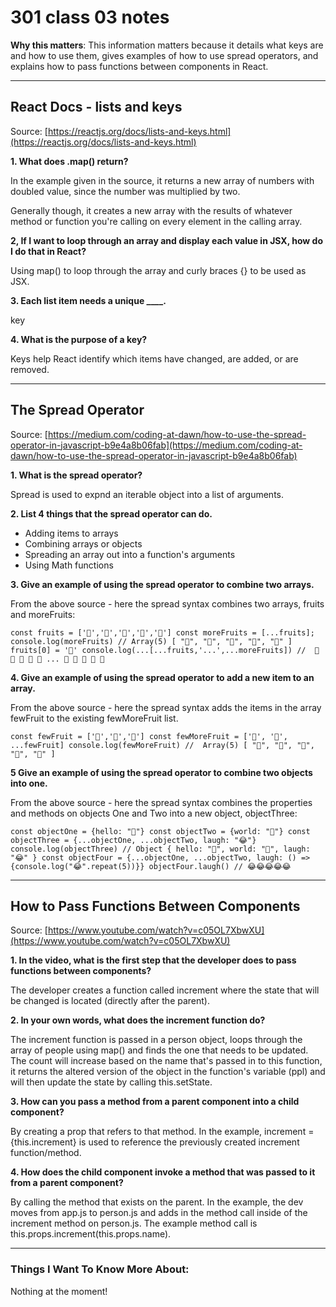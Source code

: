 # 301 class 03 notes

**Why this matters**: This information matters because it details what keys are and how to use them, gives examples of how to use spread operators, and explains how to pass functions between components in React.

------------------------------------

## React Docs - lists and keys

Source: [https://reactjs.org/docs/lists-and-keys.html](https://reactjs.org/docs/lists-and-keys.html)

**1. What does .map() return?**

In the example given in the source, it returns a new array of numbers with doubled value, since the number was multiplied by two.

Generally though, it creates a new array with the results of whatever method or function you're calling on every element in the calling array.

**2, If I want to loop through an array and display each value in JSX, how do I do that in React?**

Using map() to loop through the array and curly braces {} to be used as JSX.

**3. Each list item needs a unique ____.**

key

**4. What is the purpose of a key?**

Keys help React identify which items have changed, are added, or are removed.

----------------------------

## The Spread Operator

Source: [https://medium.com/coding-at-dawn/how-to-use-the-spread-operator-in-javascript-b9e4a8b06fab](https://medium.com/coding-at-dawn/how-to-use-the-spread-operator-in-javascript-b9e4a8b06fab)

**1. What is the spread operator?**

Spread is used to expnd an iterable object into a list of arguments.

**2. List 4 things that the spread operator can do.**

- Adding items to arrays
- Combining arrays or objects
- Spreading an array out into a function's arguments
- Using Math functions

**3. Give an example of using the spread operator to combine two arrays.**

From the above source - here the spread syntax combines two arrays, fruits and moreFruits: 

`const fruits = ['🍏','🍊','🍌','🍉','🍍']
const moreFruits = [...fruits];
console.log(moreFruits) // Array(5) [ "🍏", "🍊", "🍌", "🍉", "🍍" ]
fruits[0] = '🍑'
console.log(...[...fruits,'...',...moreFruits]) //  🍑 🍊 🍌 🍉 🍍 ... 🍏 🍊 🍌 🍉 🍍`

**4. Give an example of using the spread operator to add a new item to an array.**

From the above source - here the spread syntax adds the items in the array fewFruit to the existing fewMoreFruit list.

`const fewFruit = ['🍏','🍊','🍌']
const fewMoreFruit = ['🍉', '🍍', ...fewFruit]
console.log(fewMoreFruit) //  Array(5) [ "🍉", "🍍", "🍏", "🍊", "🍌" ]`



**5 Give an example of using the spread operator to combine two objects into one.**

From the above source - here the spread syntax combines the properties and methods on objects One and Two into a new object, objectThree: 

`const objectOne = {hello: "🤪"}
const objectTwo = {world: "🐻"}
const objectThree = {...objectOne, ...objectTwo, laugh: "😂"}
console.log(objectThree) // Object { hello: "🤪", world: "🐻", laugh: "😂" }
const objectFour = {...objectOne, ...objectTwo, laugh: () => {console.log("😂".repeat(5))}}
objectFour.laugh() // 😂😂😂😂😂`

----------------------------

## How to Pass Functions Between Components

Source: [https://www.youtube.com/watch?v=c05OL7XbwXU](https://www.youtube.com/watch?v=c05OL7XbwXU)

**1. In the video, what is the first step that the developer does to pass functions between components?**

The developer creates a function called increment where the state that will be changed is located (directly after the parent).

**2. In your own words, what does the increment function do?**

The increment function is passed in a person object, loops through the array of people using map() and finds the one that needs to be updated. The count will increase based on the name that's passed in to this function,  it returns the altered version of the object in the function's variable (ppl) and will then update the state by calling this.setState.

**3. How can you pass a method from a parent component into a child component?**

By creating a prop that refers to that method. In the example, increment = {this.increment} is used to reference the previously created increment function/method.

**4. How does the child component invoke a method that was passed to it from a parent component?**


By calling the method that exists on the parent. In the example, the dev moves from app.js to person.js and adds in the method call inside of the increment method on person.js. The example method call is this.props.increment(this.props.name).

------------------------------------
### Things I Want To Know More About:
Nothing at the moment!